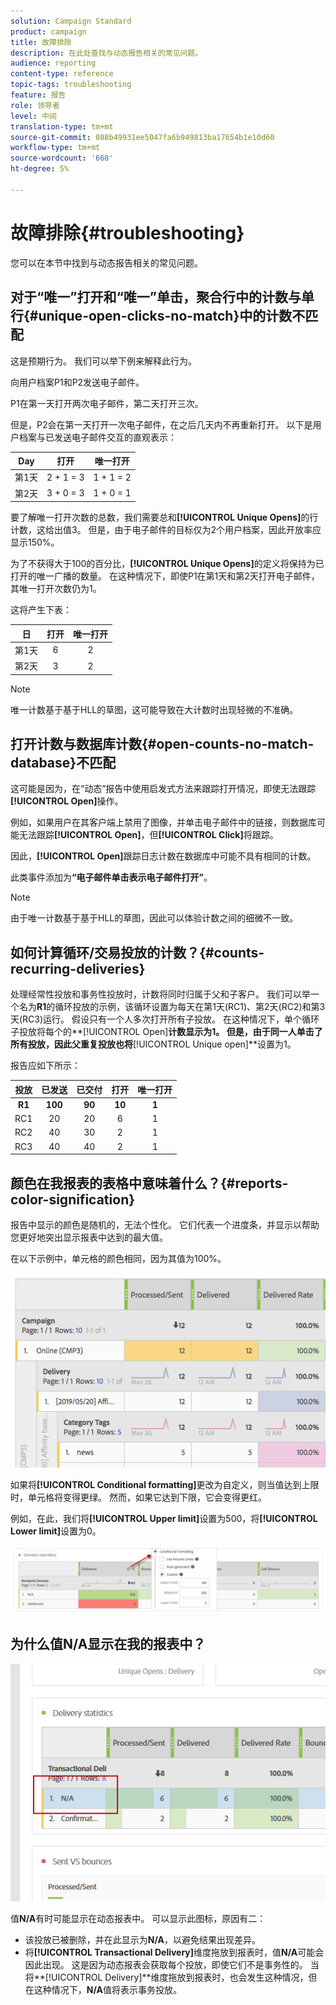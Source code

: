 ```yaml
---
solution: Campaign Standard
product: campaign
title: 故障排除
description: 在此处查找与动态报告相关的常见问题。
audience: reporting
content-type: reference
topic-tags: troubleshooting
feature: 报告
role: 领导者
level: 中间
translation-type: tm+mt
source-git-commit: 088b49931ee5047fa6b949813ba17654b1e10d60
workflow-type: tm+mt
source-wordcount: '668'
ht-degree: 5%

---
```



# 故障排除{#troubleshooting}

您可以在本节中找到与动态报告相关的常见问题。

## 对于“唯一”打开和“唯一”单击，聚合行中的计数与单行{#unique-open-clicks-no-match}中的计数不匹配

这是预期行为。
我们可以举下例来解释此行为。

向用户档案P1和P2发送电子邮件。

P1在第一天打开两次电子邮件，第二天打开三次。

但是，P2会在第一天打开一次电子邮件，在之后几天内不再重新打开。
以下是用户档案与已发送电子邮件交互的直观表示：

<table> 
 <thead> 
  <tr> 
   <th align="center"> <strong>Day</strong> <br /> </th> 
   <th align="center"> <strong>打开</strong> <br /> </th> 
   <th align="center"> <strong>唯一打开</strong> <br /> </th> 
  </tr> 
 </thead> 
 <tbody> 
  <tr> 
   <td align="center"> 第1天<br /> </td> 
   <td align="center"> 2 + 1 = 3<br /> </td> 
   <td align="center"> 1 + 1 = 2<br /> </td> 
  </tr> 
  <tr> 
   <td align="center"> 第2天<br /> </td> 
   <td align="center"> 3 + 0 = 3<br /> </td> 
   <td align="center"> 1 + 0 = 1<br /> </td> 
  </tr>
 </tbody> 
</table>

要了解唯一打开次数的总数，我们需要总和&#x200B;**[!UICONTROL Unique Opens]**&#x200B;的行计数，这给出值3。 但是，由于电子邮件的目标仅为2个用户档案，因此开放率应显示150%。

为了不获得大于100的百分比，**[!UICONTROL Unique Opens]**&#x200B;的定义将保持为已打开的唯一广播的数量。 在这种情况下，即使P1在第1天和第2天打开电子邮件，其唯一打开次数仍为1。

这将产生下表：

<table> 
 <thead> 
  <tr> 
   <th align="center"> <strong>日</strong> <br /> </th> 
   <th align="center"> <strong>打开</strong> <br /> </th> 
   <th align="center"> <strong>唯一打开</strong> <br /> </th> 
  </tr> 
 </thead> 
 <tbody> 
  <tr> 
   <td align="center"> 第1天<br /> </td> 
   <td align="center"> 6<br /> </td> 
   <td align="center"> 2<br /> </td>
  </tr> 
  <tr> 
   <td align="center"> 第2天<br /> </td> 
   <td align="center"> 3<br /> </td> 
   <td align="center"> 2<br /> </td> 
  </tr> 
 </tbody> 
</table>

>[!NOTE]
>
>唯一计数基于基于HLL的草图，这可能导致在大计数时出现轻微的不准确。

## 打开计数与数据库计数{#open-counts-no-match-database}不匹配

这可能是因为，在“动态”报告中使用启发式方法来跟踪打开情况，即使无法跟踪&#x200B;**[!UICONTROL Open]**&#x200B;操作。

例如，如果用户在其客户端上禁用了图像，并单击电子邮件中的链接，则数据库可能无法跟踪&#x200B;**[!UICONTROL Open]**，但&#x200B;**[!UICONTROL Click]**&#x200B;将跟踪。

因此，**[!UICONTROL Open]**&#x200B;跟踪日志计数在数据库中可能不具有相同的计数。

此类事件添加为&#x200B;**“电子邮件单击表示电子邮件打开”**。

>[!NOTE]
>
>由于唯一计数基于基于HLL的草图，因此可以体验计数之间的细微不一致。

## 如何计算循环/交易投放的计数？{#counts-recurring-deliveries}

处理经常性投放和事务性投放时，计数将同时归属于父和子客户。
我们可以举一个名为**R1**的循环投放的示例，该循环设置为每天在第1天(RC1)、第2天(RC2)和第3天(RC3)运行。
假设只有一个人多次打开所有子投放。 在这种情况下，单个循环子投放将每个的**[!UICONTROL Open]**计数显示为1。
但是，由于同一人单击了所有投放，因此父重复投放也将**[!UICONTROL Unique open]**&#x200B;设置为1。

报告应如下所示：

<table> 
 <thead> 
  <tr> 
   <th align="center"> <strong>投放</strong> <br /> </th> 
   <th align="center"> <strong>已发送</strong> <br /> </th> 
   <th align="center"> <strong>已交付</strong> <br /> </th>
   <th align="center"> <strong>打开</strong> <br /> </th> 
   <th align="center"> <strong>唯一打开</strong> <br /> </th>
  </tr> 
 </thead> 
 <tbody> 
  <tr> 
   <td align="center"> <strong>R1<br/> </td> 
   <td align="center"> <strong>100<br/> </td> 
   <td align="center"> <strong>90<br/> </td> 
   <td align="center"> <strong>10<br/> </td> 
   <td align="center"> <strong>1<br/> </td> 
  </tr> 
  <tr> 
   <td align="center"> RC1<br/> </td> 
   <td align="center"> 20<br /> </td> 
   <td align="center"> 20<br /> </td> 
   <td align="center"> 6<br /> </td> 
   <td align="center"> 1<br /> </td> 
  </tr>
    <tr> 
   <td align="center"> RC2<br /> </td> 
   <td align="center"> 40<br /> </td> 
   <td align="center"> 30<br /> </td> 
   <td align="center"> 2<br /> </td> 
   <td align="center"> 1<br /> </td> 
  </tr> 
    <tr> 
   <td align="center"> RC3<br /> </td> 
   <td align="center"> 40<br /> </td> 
   <td align="center"> 40<br /> </td> 
   <td align="center"> 2<br /> </td> 
   <td align="center"> 1<br /> </td> 
  </tr> 
 </tbody> 
</table>

## 颜色在我报表的表格中意味着什么？{#reports-color-signification}

报告中显示的颜色是随机的，无法个性化。 它们代表一个进度条，并显示以帮助您更好地突出显示报表中达到的最大值。

在以下示例中，单元格的颜色相同，因为其值为100%。

![](assets/troubleshooting_1.png)

如果将&#x200B;**[!UICONTROL Conditional formatting]**&#x200B;更改为自定义，则当值达到上限时，单元格将变得更绿。 然而，如果它达到下限，它会变得更红。

例如，在此，我们将&#x200B;**[!UICONTROL Upper limit]**&#x200B;设置为500，将&#x200B;**[!UICONTROL Lower limit]**&#x200B;设置为0。

![](assets/troubleshooting_2.png)

## 为什么值N/A显示在我的报表中？

![](assets/troubleshooting_3.png)

值&#x200B;**N/A**&#x200B;有时可能显示在动态报表中。 可以显示此图标，原因有二：

* 该投放已被删除，并在此显示为&#x200B;**N/A**，以避免结果出现差异。
* 将&#x200B;**[!UICONTROL Transactional Delivery]**&#x200B;维度拖放到报表时，值&#x200B;**N/A**可能会因此出现。 这是因为动态报表会获取每个投放，即使它们不是事务性的。
当将**[!UICONTROL Delivery]**&#x200B;维度拖放到报表时，也会发生这种情况，但在这种情况下，**N/A**&#x200B;值将表示事务投放。
